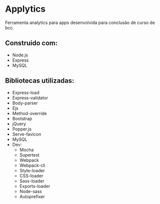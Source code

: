# Applytics
Ferramenta analytics para apps desenvolvida para conclusão de curso de bcc.

## Construido com:
- Node.js
- Express
- MySQL

## Bibliotecas utilizadas:
- Express-load
- Express-validator
- Body-parser
- Ejs
- Method-override
- Bootstrap
- jQuery
- Popper.js
- Serve-favicon
- MySQL
- Dev:
    - Mocha
    - Supertest
    - Webpack
    - Webpack-cli
    - Style-loader
    - CSS-loader
    - Sass-loader
    - Exports-loader
    - Node-sass
    - Autoprefixer
